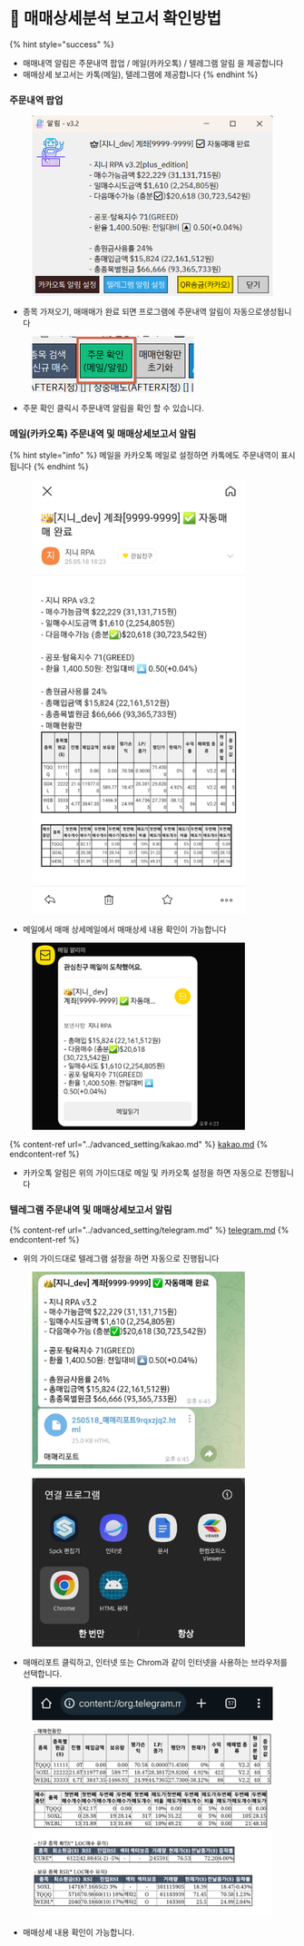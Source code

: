 # 📓 매매상세분석 보고서 확인방법

{% hint style="success" %}
* 매매내역 알림은 주문내역 팝업 / 메일(카카오톡) / 텔레그램 알림 을 제공합니다
* 매매상세 보고서는 카톡(메일), 텔레그램에 제공합니다
{% endhint %}

### 주문내역 팝업

<figure><img src="../.gitbook/assets/image (110).png" alt=""><figcaption></figcaption></figure>

* 종목 가져오기, 매매매가 완료 되면 프로그램에 주문내역 알림이 자동으로생성됩니다

<figure><img src="../.gitbook/assets/image (111).png" alt=""><figcaption></figcaption></figure>

* 주문 확인 클릭시 주문내역 알림을 확인 할 수 있습니다.

### 메일(카카오톡) 주문내역 및 매매상세보고서 알림

{% hint style="info" %}
메일을 카카오톡 메일로 설정하면 카톡에도 주문내역이 표시 됩니다
{% endhint %}

<figure><img src="../.gitbook/assets/image (113).png" alt="" width="375"><figcaption></figcaption></figure>

* 메일에서 매매 상세메일에서 매매상세 내용 확인이 가능합니다

<figure><img src="../.gitbook/assets/image (114).png" alt="" width="375"><figcaption></figcaption></figure>

{% content-ref url="../advanced_setting/kakao.md" %}
[kakao.md](../advanced_setting/kakao.md)
{% endcontent-ref %}

* 카카오톡 알림은 위의 가이드대로 메일 및 카카오톡 설정을 하면 자동으로 진행됩니다

### 텔레그램 주문내역 및 매매상세보고서 알림

{% content-ref url="../advanced_setting/telegram.md" %}
[telegram.md](../advanced_setting/telegram.md)
{% endcontent-ref %}

* 위의 가이드대로 텔레그램 설정을 하면 자동으로 진행됩니다

<figure><img src="../.gitbook/assets/image (115).png" alt="" width="375"><figcaption></figcaption></figure>

<figure><img src="../.gitbook/assets/image (116).png" alt="" width="375"><figcaption></figcaption></figure>

* 매매리포트 클릭하고, 인터넷 또는 Chrom과 같이 인터넷을 사용하는 브라우저를 선택합니다.

<figure><img src="../.gitbook/assets/image (117).png" alt="" width="563"><figcaption></figcaption></figure>

* 매매상세 내용 확인이 가능합니다.
